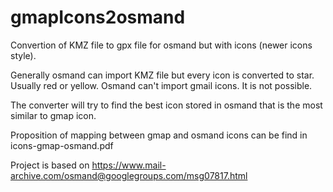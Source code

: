 # gmapIcons2osmand

Convertion of KMZ file to gpx file for osmand but with icons (newer icons style).

Generally osmand can import KMZ file but every icon is converted to star. Usually red or yellow.
Osmand can't import gmail icons. It is not possible.

The converter will try to find the best icon stored in osmand that is the most similar to gmap icon.

Proposition of mapping between gmap and osmand icons can be find in icons-gmap-osmand.pdf

Project is based on https://www.mail-archive.com/osmand@googlegroups.com/msg07817.html

